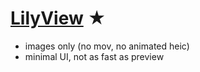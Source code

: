 # [LilyView](https://lilyviewapp.com) ★


- images only (no mov, no animated heic)
- minimal UI, not as fast as preview
